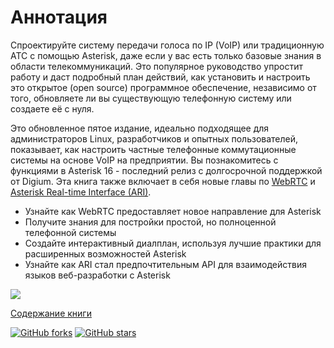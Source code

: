 # Аннотация

Спроектируйте систему передачи голоса по IP \(VoIP\) или традиционную АТС с помощью Asterisk, даже если у вас есть только базовые знания в области телекоммуникаций. Это популярное руководство упростит работу и даст подробный план действий, как установить и настроить это открытое (open source) программное обеспечение, независимо от того, обновляете ли вы существующую телефонную систему или создаете её с нуля.

Это обновленное пятое издание, идеально подходящее для администраторов Linux, разработчиков и опытных пользователей, показывает, как настроить частные телефонные коммутационные системы на основе VoIP на предприятии. Вы познакомитесь с функциями в Asterisk 16 - последний релиз с долгосрочной поддержкой от Digium. Эта книга также включает в себя новые главы по [WebRTC](glava-20.md) и [Asterisk Real-time Interface \(ARI\)](glava-19.md).

* Узнайте как WebRTC предоставляет новое направление для Asterisk
* Получите знания для постройки простой, но полноценной телефонной системы
* Создайте интерактивный диалплан, используя лучшие практики для расширенных возможностей Asterisk
* Узнайте как ARI стал предпочтительным API для взаимодействия языков веб-разработки с Asterisk

![](/pics/aster5_1.jpg)

[Содержание книги](SUMMARY.md)

[![GitHub forks](https://img.shields.io/github/forks/translaster/Definitive-Guide-5th-Edition)](https://github.com/translaster/Definitive-Guide-5th-Edition/network) [![GitHub stars](https://img.shields.io/github/stars/translaster/Definitive-Guide-5th-Edition)](https://github.com/translaster/Definitive-Guide-5th-Edition/stargazers)

